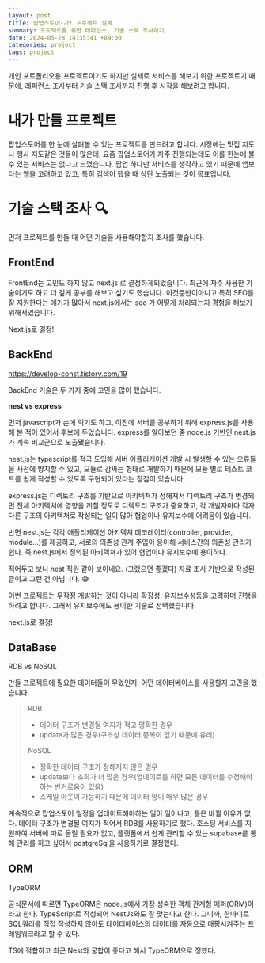 ```yaml
---
layout: post
title: 팝업스토어-가! 프로젝트 설계
summary: 프로젝트를 위한 레퍼런스, 기술 스택 조사하기
date: 2024-05-28 14:35:41 +09:00
categories: project
tags: project
---
```


개인 포트폴리오용 프로젝트이기도 하지만 실제로 서비스를 해보기 위한 프로젝트기 때문에, 레퍼런스 조사부터 기술 스택 조사까지 진행 후 시작을 해보려고 합니다.

# 내가 만들 프로젝트

팝업스토어를 한 눈에 살펴볼 수 있는 프로젝트를 만드려고 합니다. 시장에는 맛집 지도나 행사 지도같은 것들이 많은데, 요즘 팝업스토어가 자주 진행되는데도 이를 한눈에 볼 수 있는 서비스는 없다고 느꼈습니다. 팝업 하나만 서비스를 생각하고 있기 때문에 앱보다는 웹을 고려하고 있고, 특히 검색이 됐을 때 상단 노출되는 것이 목표입니다.

# 기술 스택 조사 🔍

먼저 프로젝트를 만들 때 어떤 기술을 사용해야할지 조사를 했습니다.

## FrontEnd

FrontEnd는 고민도 하지 않고 next.js 로 결정하게되었습니다. 최근에 자주 사용한 기술이기도 하고 더 깊게 공부를 해보고 싶기도 했습니다. 이것뿐만이아니고 특히 SEO를 잘 지원한다는 얘기가 많아서 next.js에서는 seo 가 어떻게 처리되는지 경험을 해보기 위해서였습니다.

Next.js로 결정!

## BackEnd

https://develop-const.tistory.com/19

BackEnd 기술은 두 가지 중에 고민을 많이 했습니다.

<b>nest vs express</b>

먼저 javascript가 손에 익기도 하고, 이전에 서버를 공부하기 위해 express.js를 사용해 본 적이 있어서 후보에 두었습니다. express를 알아보던 중 node.js 기반인 nest.js 가 계속 비교군으로 노출됐습니다.

nest.js는 typescript를 적극 도입해 서버 어플리케이션 개발 시 발생할 수 있는 오류들을 사전에 방지할 수 있고, 모듈로 감싸는 형태로 개발하기 때문에 모듈 별로 테스트 코드를 쉽게 작성할 수 있도록 구현되어 있다는 장점이 있습니다.

express.js는 디렉토리 구조를 기반으로 아키텍쳐가 정해져서 디렉토리 구조가 변경되면 전체 아키텍쳐에 영향을 끼칠 정도로 디렉토리 구조가 중요하고, 각 개발자마다 각자 다른 구조의 아키텍쳐로 작성되는 일이 많아 협업이나 유지보수에 어려움이 있습니다.

반면 nest.js는 각각 애플리케이션 아키텍쳐 데코레이터(controller, provider, module…)를 제공하고, 서로의 의존성 관계 주입이 용이해 서비스간의 의존성 관리가 쉽다. 즉 nest.js에서 정의된 아키텍쳐가 있어 협업이나 유지보수에 용이하다.

적어두고 보니 nest 직원 같아 보이네요. (그랬으면 좋겠다) 자료 조사 기반으로 작성된 글이고 그런 건 아닙니다. 😅

이번 프로젝트는 무작정 개발하는 것이 아니라 확장성, 유지보수성등을 고려하며 진행을 하려고 합니다. 그래서 유지보수에도 용이한 기술로 선택했습니다.

next.js로 결정!


## DataBase

RDB vs NoSQL

만들 프로젝트에 필요한 데이터들이 무었인지, 어떤 데이터베이스를 사용할지 고민을 했습니다.

> RDB
> 
> - 데이터 구조가 변경될 여지가 적고 명확한 경우
> - update가 많은 경우(구조상 데이터 중복이 없기 때문에 유리)
> 
> NoSQL
> 
> - 정확한 데이터 구조가 정해지지 않은 경우
> - update보다 조회가 더 많은 경우(업데이트를 하면 모든 데이터를 수정해야하는 번거로움이 있음)
> - 스케일 아웃이 가능하기 때문에 데이터 양이 매우 많은 경우

계속적으로 팝업스토어 일정을 업데이트해야하는 일이 일어나고, 틀은 바뀔 이유가 없다. 데이터 구조가 변경될 여지가 적어서 RDB를 사용하기로 했다.
호스팅 서비스를 지원하여 서버에 따로 올릴 필요가 없고, 플랫폼에서 쉽게 관리할 수 있는 supabase를 통해 관리를 하고 싶어서 postgreSql을 사용하기로 결정했다.

## ORM

TypeORM

공식문서에 따르면 TypeORM은 node.js에서 가장 성숙한 객체 관계형 매퍼(ORM)이라고 한다. TypeScript로 작성되어 NestJs와도 잘 맞는다고 한다. 그니까, 한마디로 SQL쿼리를 직접 작성하지 않아도 데이터베이스의 데이터를 자동으로 매핑시켜주는 프레임워크라고 할 수 있다.

TS에 적합하고 최근 Nest와 궁합이 좋다고 해서 TypeORM으로 정했다.